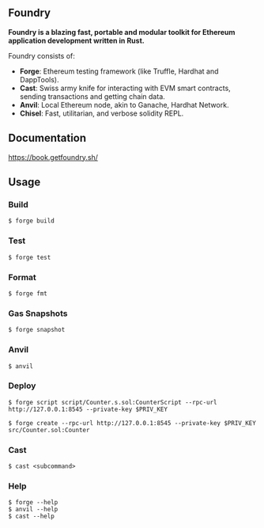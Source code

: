 ## Foundry

**Foundry is a blazing fast, portable and modular toolkit for Ethereum application development written in Rust.**

Foundry consists of:

-   **Forge**: Ethereum testing framework (like Truffle, Hardhat and DappTools).
-   **Cast**: Swiss army knife for interacting with EVM smart contracts, sending transactions and getting chain data.
-   **Anvil**: Local Ethereum node, akin to Ganache, Hardhat Network.
-   **Chisel**: Fast, utilitarian, and verbose solidity REPL.

## Documentation

https://book.getfoundry.sh/

## Usage

### Build

```shell
$ forge build
```

### Test

```shell
$ forge test
```

### Format

```shell
$ forge fmt
```

### Gas Snapshots

```shell
$ forge snapshot
```

### Anvil

```shell
$ anvil
```

### Deploy

```shell
$ forge script script/Counter.s.sol:CounterScript --rpc-url http://127.0.0.1:8545 --private-key $PRIV_KEY
```

```shell
$ forge create --rpc-url http://127.0.0.1:8545 --private-key $PRIV_KEY src/Counter.sol:Counter 
```

### Cast

```shell
$ cast <subcommand>
```

### Help

```shell
$ forge --help
$ anvil --help
$ cast --help
```
